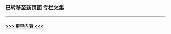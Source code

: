 
### 已转移至新页面 [专栏文集](E专栏文集.md?t=03130605) 


----
#### [ >>> 更早内容 <<< ](../indexes/nsc423-earlier.md)
